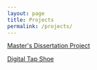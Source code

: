 ```yaml
---
layout: page
title: Projects
permalink: /projects/
---
```


[Master's Dissertation Project](_posts/2023-10-04-shapesound.markdown)

[Digital Tap Shoe](_posts/2023-10-19-digitaltapshoe.markdown)